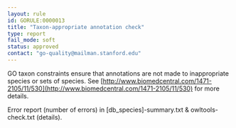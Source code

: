 ```yaml
---
layout: rule
id: GORULE:0000013
title: "Taxon-appropriate annotation check"
type: report
fail_mode: soft
status: approved
contact: "go-quality@mailman.stanford.edu"
---
```

GO taxon constraints ensure that annotations are not made to
inappropriate species or sets of species. See
[http://www.biomedcentral.com/1471-2105/11/530](http://www.biomedcentral.com/1471-2105/11/530)
for more details.

Error report (number of errors) in [db_species]-summary.txt & owltools-check.txt (details).
